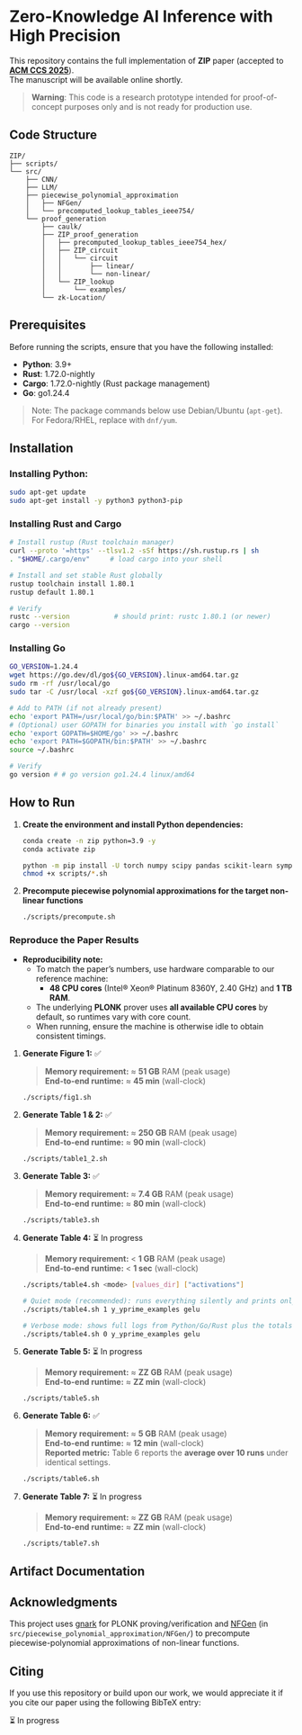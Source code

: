 # Zero-Knowledge AI Inference with High Precision

This repository contains the full implementation of **ZIP** paper (accepted to [**ACM CCS 2025**](https://www.sigsac.org/ccs/CCS2025/)).       
The manuscript will be available online shortly.

> **Warning**: This code is a research prototype intended for proof-of-concept purposes only and is not ready for production use.

## Code Structure

```text
ZIP/   
├── scripts/  
└── src/  
    ├── CNN/
    ├── LLM/
    ├── piecewise_polynomial_approximation
    │   ├── NFGen/
    │   └── precomputed_lookup_tables_ieee754/
    └── proof_generation  
        ├── caulk/
        ├── ZIP_proof_generation
        │   ├── precomputed_lookup_tables_ieee754_hex/    
        │   ├── ZIP_circuit
        │   │   └── circuit      
        │   │       ├── linear/
        │   │       └── non-linear/
        │   └── ZIP_lookup
        │       └── examples/
        └── zk-Location/
```

## Prerequisites
Before running the scripts, ensure that you have the following installed:

- **Python**: 3.9+
- **Rust**: 1.72.0-nightly
- **Cargo**: 1.72.0-nightly (Rust package management)
- **Go**: go1.24.4

> Note: The package commands below use Debian/Ubuntu (```apt-get```). For Fedora/RHEL, replace with ```dnf/yum```.

## Installation

### Installing Python:

   ```bash
   sudo apt-get update
   sudo apt-get install -y python3 python3-pip
   ```

### Installing Rust and Cargo

   ```bash
   # Install rustup (Rust toolchain manager)
   curl --proto '=https' --tlsv1.2 -sSf https://sh.rustup.rs | sh
   . "$HOME/.cargo/env"     # load cargo into your shell
   
   # Install and set stable Rust globally
   rustup toolchain install 1.80.1
   rustup default 1.80.1
   
   # Verify
   rustc --version           # should print: rustc 1.80.1 (or newer)
   cargo --version
   ```

### Installing Go

   ```bash
   GO_VERSION=1.24.4
   wget https://go.dev/dl/go${GO_VERSION}.linux-amd64.tar.gz
   sudo rm -rf /usr/local/go
   sudo tar -C /usr/local -xzf go${GO_VERSION}.linux-amd64.tar.gz

   # Add to PATH (if not already present)
   echo 'export PATH=/usr/local/go/bin:$PATH' >> ~/.bashrc
   # (Optional) user GOPATH for binaries you install with `go install`
   echo 'export GOPATH=$HOME/go' >> ~/.bashrc
   echo 'export PATH=$GOPATH/bin:$PATH' >> ~/.bashrc
   source ~/.bashrc

   # Verify
   go version # # go version go1.24.4 linux/amd64
   ```

## How to Run

1. **Create the environment and install Python dependencies:**
   ```bash
   conda create -n zip python=3.9 -y
   conda activate zip
   ```
   ```bash
   python -m pip install -U torch numpy scipy pandas scikit-learn sympy torchvision
   chmod +x scripts/*.sh
   ```

2. **Precompute piecewise polynomial approximations for the target non-linear functions**
   ```bash
   ./scripts/precompute.sh
   ```
### Reproduce the Paper Results

- **Reproducibility note:**  
   - To match the paper’s numbers, use hardware comparable to our reference machine:
      - **48 CPU cores** (Intel® Xeon® Platinum 8360Y, 2.40 GHz) and **1 TB RAM**.  
   - The underlying **PLONK** prover uses **all available CPU cores** by default, so runtimes vary with core count.  
   - When running, ensure the machine is otherwise idle to obtain consistent timings.

1. **Generate Figure 1:** ✅
   > **Memory requirement:** ≈ **51 GB** RAM (peak usage)   
   > **End-to-end runtime:** ≈ **45 min** (wall-clock)   
   ```bash
   ./scripts/fig1.sh
   ```
2. **Generate Table 1 & 2:** ✅
   > **Memory requirement:** ≈ **250 GB** RAM (peak usage)   
   > **End-to-end runtime:** ≈ **90 min** (wall-clock)   

   ```bash
   ./scripts/table1_2.sh
   ```
3. **Generate Table 3:** ✅
   > **Memory requirement:** ≈ **7.4 GB** RAM (peak usage)   
   > **End-to-end runtime:** ≈ **80 min** (wall-clock)   

   ```bash
   ./scripts/table3.sh
   ```
4. **Generate Table 4:** ⏳ In progress
   > **Memory requirement:** < **1 GB** RAM (peak usage)   
   > **End-to-end runtime:** < **1 sec** (wall-clock)   

   ```bash
   ./scripts/table4.sh <mode> [values_dir] ["activations"]

   # Quiet mode (recommended): runs everything silently and prints only the totals.
   ./scripts/table4.sh 1 y_yprime_examples gelu

   # Verbose mode: shows full logs from Python/Go/Rust plus the totals at the end.
   ./scripts/table4.sh 0 y_yprime_examples gelu
   ```   
5. **Generate Table 5:** ⏳ In progress
   > **Memory requirement:** ≈ **ZZ GB** RAM (peak usage)   
   > **End-to-end runtime:** ≈ **ZZ min** (wall-clock)   

   ```bash
   ./scripts/table5.sh
   ```
6. **Generate Table 6:** ✅
   > **Memory requirement:** ≈ **5 GB** RAM (peak usage)   
   > **End-to-end runtime:** ≈ **12 min** (wall-clock)   
   > **Reported metric:** Table 6 reports the **average over 10 runs** under identical settings.

   ```bash
   ./scripts/table6.sh
   ```
7. **Generate Table 7:** ⏳ In progress
   > **Memory requirement:** ≈ **ZZ GB** RAM (peak usage)   
   > **End-to-end runtime:** ≈ **ZZ min** (wall-clock)   

   ```bash
   ./scripts/table7.sh
   ```
   
## Artifact Documentation

## Acknowledgments
This project uses [gnark](https://github.com/Consensys/gnark) for PLONK proving/verification and [NFGen](https://github.com/Fannxy/NFGen) (in `src/piecewise_polynomial_approximation/NFGen/`) to precompute piecewise-polynomial approximations of non-linear functions.

## Citing

If you use this repository or build upon our work, we would appreciate it if you cite our paper using the following BibTeX entry:

⏳ In progress

